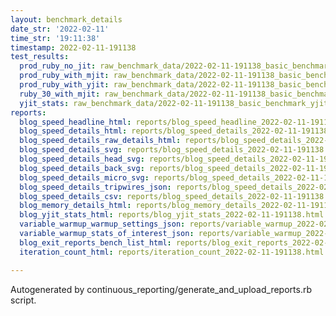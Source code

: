 ```yaml
---
layout: benchmark_details
date_str: '2022-02-11'
time_str: '19:11:38'
timestamp: 2022-02-11-191138
test_results:
  prod_ruby_no_jit: raw_benchmark_data/2022-02-11-191138_basic_benchmark_prod_ruby_no_jit.json
  prod_ruby_with_mjit: raw_benchmark_data/2022-02-11-191138_basic_benchmark_prod_ruby_with_mjit.json
  prod_ruby_with_yjit: raw_benchmark_data/2022-02-11-191138_basic_benchmark_prod_ruby_with_yjit.json
  ruby_30_with_mjit: raw_benchmark_data/2022-02-11-191138_basic_benchmark_ruby_30_with_mjit.json
  yjit_stats: raw_benchmark_data/2022-02-11-191138_basic_benchmark_yjit_stats.json
reports:
  blog_speed_headline_html: reports/blog_speed_headline_2022-02-11-191138.html
  blog_speed_details_html: reports/blog_speed_details_2022-02-11-191138.html
  blog_speed_details_raw_details_html: reports/blog_speed_details_2022-02-11-191138.raw_details.html
  blog_speed_details_svg: reports/blog_speed_details_2022-02-11-191138.svg
  blog_speed_details_head_svg: reports/blog_speed_details_2022-02-11-191138.head.svg
  blog_speed_details_back_svg: reports/blog_speed_details_2022-02-11-191138.back.svg
  blog_speed_details_micro_svg: reports/blog_speed_details_2022-02-11-191138.micro.svg
  blog_speed_details_tripwires_json: reports/blog_speed_details_2022-02-11-191138.tripwires.json
  blog_speed_details_csv: reports/blog_speed_details_2022-02-11-191138.csv
  blog_memory_details_html: reports/blog_memory_details_2022-02-11-191138.html
  blog_yjit_stats_html: reports/blog_yjit_stats_2022-02-11-191138.html
  variable_warmup_warmup_settings_json: reports/variable_warmup_2022-02-11-191138.warmup_settings.json
  variable_warmup_stats_of_interest_json: reports/variable_warmup_2022-02-11-191138.stats_of_interest.json
  blog_exit_reports_bench_list_html: reports/blog_exit_reports_2022-02-11-191138.bench_list.html
  iteration_count_html: reports/iteration_count_2022-02-11-191138.html

---
```

Autogenerated by continuous_reporting/generate_and_upload_reports.rb script.

